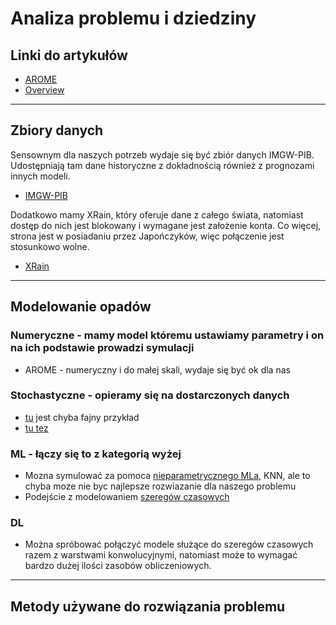 # Analiza problemu i dziedziny

## Linki do artykułów
- [AROME](https://www.umr-cnrm.fr/IMG/pdf/arome2007.en.pdf) 
- [Overview](https://iwaponline.com/hr/article/4/3/171/1358/NUMERICAL-SIMULATION-OF-THE-RAINFALL-RUNOFF)

---
## Zbiory danych
Sensownym dla naszych potrzeb wydaje się być zbiór danych IMGW-PIB. Udostępniają tam dane historyczne z dokładnością również z prognozami innych modeli.
- [IMGW-PIB](https://danepubliczne.imgw.pl/pl/datastore)

Dodatkowo mamy XRain, który oferuje dane z całego świata, natomiast dostęp do nich jest blokowany i wymagane jest założenie konta. Co więcej, strona jest w posiadaniu przez Japończyków, więc połączenie jest stosunkowo wolne.
- [XRain](https://diasjp.net/en/)

---
## Modelowanie opadów
### Numeryczne - mamy model któremu ustawiamy parametry i on na ich podstawie prowadzi symulacji 
- AROME - numeryczny i do małej skali, wydaje się być ok dla nas

### Stochastyczne - opieramy się na dostarczonych danych
- [tu](https://www.sciencedirect.com/science/article/pii/S0022169417304390) jest chyba fajny przykład 
- [tu tez](https://www.sciencedirect.com/science/article/pii/S0022169416302542)

### ML - łączy się to z kategorią wyżej
- Mozna symulować za pomoca [nieparametrycznego MLa](https://www.sciencedirect.com/science/article/pii/S0378475499000166), KNN, ale to chyba moze nie byc najlepsze rozwiazanie dla naszego problemu 
- Podejście z modelowaniem [szeregów czasowych](https://agupubs.onlinelibrary.wiley.com/doi/epdf/10.1002/2017WR020876)

### DL
- Można spróbować połączyć modele służące do szeregów czasowych razem z warstwami konwolucyjnymi, natomiast może to wymagać bardzo dużej ilości zasobów obliczeniowych.

---
## Metody używane do rozwiązania problemu
